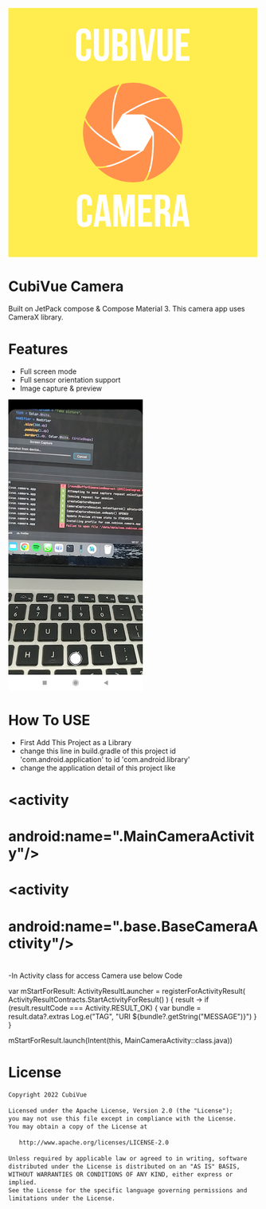 ![Download](/images/1.png)

# CubiVue Camera
Built on JetPack compose & Compose Material 3. This camera app uses CameraX library.

# Features
- Full screen mode
- Full sensor orientation support
- Image capture & preview

![Images](/images/2.png)


# How To USE

  - First Add This Project as a Library
  - change this line in build.gradle of this project  id 'com.android.application' to   id 'com.android.library'
  - change the application detail of this project like

#    <application>
# <activity
#         android:name=".MainCameraActivity"/>
#         <activity
#             android:name=".base.BaseCameraActivity"/>
#     </application>

-In Activity class for access Camera use below Code

var mStartForResult: ActivityResultLauncher<Intent> =
     registerForActivityResult(
         ActivityResultContracts.StartActivityForResult()
            ) { result ->
                if (result.resultCode === Activity.RESULT_OK) {
                    var bundle = result.data?.extras
                    Log.e("TAG", "URI ${bundle?.getString("MESSAGE")}")
                    }
                }

mStartForResult.launch(Intent(this, MainCameraActivity::class.java))

# License

    Copyright 2022 CubiVue

    Licensed under the Apache License, Version 2.0 (the "License");
    you may not use this file except in compliance with the License.
    You may obtain a copy of the License at

       http://www.apache.org/licenses/LICENSE-2.0

    Unless required by applicable law or agreed to in writing, software
    distributed under the License is distributed on an "AS IS" BASIS,
    WITHOUT WARRANTIES OR CONDITIONS OF ANY KIND, either express or implied.
    See the License for the specific language governing permissions and
    limitations under the License.